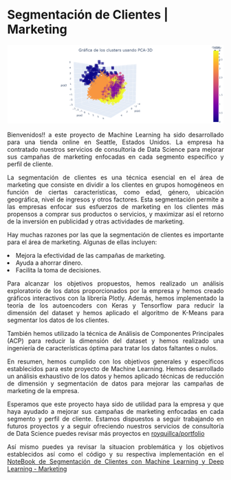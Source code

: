 # Segmentación de Clientes | Marketing


<p align="center">
<img src="./img/graph_clusters_pca_3d.png">
</p>

<p align='justify'>
Bienvenidos!! a este proyecto de Machine Learning ha sido desarrollado para una tienda online en Seattle, Estados Unidos. La empresa ha contratado nuestros servicios de consultoría de Data Science para mejorar sus campañas de marketing enfocadas en cada segmento específico y perfil de cliente.
</p>

<p align='justify'>
La segmentación de clientes es una técnica esencial en el área de marketing que consiste en dividir a los clientes en grupos homogéneos en función de ciertas características, como edad, género, ubicación geográfica, nivel de ingresos y otros factores. Esta segmentación permite a las empresas enfocar sus esfuerzos de marketing en los clientes más propensos a comprar sus productos o servicios, y maximizar así el retorno de la inversión en publicidad y otras actividades de marketing.
</p>

<p align='justify'>
Hay muchas razones por las que la segmentación de clientes es importante para el área de marketing. Algunas de ellas incluyen:
</p>

<p align='justify'>
<li>Mejora la efectividad de las campañas de marketing.</li>
<li>Ayuda a ahorrar dinero.</li>
<li>Facilita la toma de decisiones.</li>
</p>

<p align='justify'>
Para alcanzar los objetivos propuestos, hemos realizado un análisis exploratorio de los datos proporcionados por la empresa y hemos creado gráficos interactivos con la librería Plotly. Además, hemos implementado la teoría de los autoencoders con Keras y Tensorflow para reducir la dimensión del dataset y hemos aplicado el algoritmo de K-Means para segmentar los datos de los clientes.
</p>

<p align='justify'>
También hemos utilizado la técnica de Análisis de Componentes Principales (ACP) para reducir la dimensión del dataset y hemos realizado una ingeniería de características óptima para tratar los datos faltantes o nulos.
</p>

<p align='justify'>
En resumen, hemos cumplido con los objetivos generales y específicos establecidos para este proyecto de Machine Learning. Hemos desarrollado un análisis exhaustivo de los datos y hemos aplicado técnicas de reducción de dimensión y segmentación de datos para mejorar las campañas de marketing de la empresa.
</p>

<p align='justify'>
Esperamos que este proyecto haya sido de utilidad para la empresa y que haya ayudado a mejorar sus campañas de marketing enfocadas en cada segmento y perfil de cliente. Estamos dispuestos a seguir trabajando en futuros proyectos y a seguir ofreciendo nuestros servicios de consultoría de Data Science puedes revisar más proyectos en <a href="https://royquillca.github.io/portfolio/">royquillca/portfolio</a></p>

<p align='justify'>
Así mismo puedes ya revisar la situacion problemática y los objetivos establecidos así como el código y su respectiva implementación en el <a href="https://github.com/royquillca/segmentacion_mkt/blob/main/mkt.ipynb">NoteBook de Segmentación de Clientes con Machine Learning y Deep Learning - Marketing</a>
</p>
